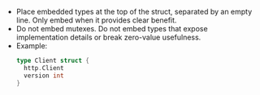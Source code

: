 - Place embedded types at the top of the struct, separated by an empty line. Only embed when it provides clear benefit.
- Do not embed mutexes. Do not embed types that expose implementation details or break zero-value usefulness.
- Example:
  ```go
  type Client struct {
    http.Client
    version int
  }
  ```
